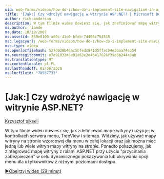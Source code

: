 ```yaml
---
uid: web-forms/videos/how-do-i/how-do-i-implement-site-navigation-in-aspnet
title: '[Jak:] Czy wdrożyć nawigację w witrynie ASP.NET? | Microsoft Docs'
author: rick-anderson
description: W tym filmie wideo dowiesz się, jak zdefiniować mapę witryny i użyć jej w kontrolkach serwera menu, TreeView i sitemap. Widzimy, jak używać mapy witryny na stronie wzorcowej...
ms.author: riande
ms.date: 10/18/2007
ms.assetid: 889e8100-a80c-41c0-bfeb-7d466c754548
msc.legacyurl: /web-forms/videos/how-do-i/how-do-i-implement-site-navigation-in-aspnet
msc.type: video
ms.openlocfilehash: 527d928b46ac5bfedc841d5ffacb4e5baa74eb54
ms.sourcegitcommit: e7e91932a6e91a63e2e46417626f39d6b244a3ab
ms.translationtype: MT
ms.contentlocale: pl-PL
ms.lasthandoff: 03/06/2020
ms.locfileid: "78567733"
---
```

# <a name="how-do-i-implement-site-navigation-in-aspnet"></a>[Jak:] Czy wdrożyć nawigację w witrynie ASP.NET?

[Krzysztof pikseli](https://twitter.com/chrispels)

W tym filmie wideo dowiesz się, jak zdefiniować mapę witryny i użyć jej w kontrolkach serwera menu, TreeView i sitemap. Widzimy, jak używać mapy witryny na stronie wzorcowej dla menu w całej lokacji oraz jak można mieć jedną lub wiele witryn mapy witryny na stronie. Ponadto pokazujemy, jak zintegrować mapę witryny z rolami ASP.NET przy użyciu "przycinania zabezpieczeń" w celu dynamicznego pokazywania lub ukrywania opcji menu dla użytkowników z różnymi poziomami dostępu.

[&#9654;Obejrzyj wideo (29 minut)](https://channel9.msdn.com/Blogs/ASP-NET-Site-Videos/how-do-i-implement-site-navigation-in-aspnet)
